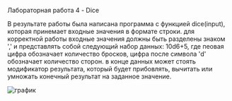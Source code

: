 
Лабораторная работа 4 - Dice

В результате работы была написана программа с функцией dice(input), которая принемает входные значения в формате строки. 
для корректной работы входные значения должны быть разделены знаком ',' и представлять собой следующий набор данных: 
10d6+5, где пеовая цифра обозначает количество бросков, цифра после символа 'd' обозначает количество сторон.
в конце данных может стоять модификатор результата, который будет прибовлять, вычитать или умножать конечный результат на заданное значение.


![график](https://user-images.githubusercontent.com/115889759/209590270-a247d8bd-fe40-4ccd-ab39-1cdacec37736.png)
